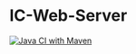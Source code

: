 # IC-Web-Server

[![Java CI with Maven](https://github.com/IInforever/IC-Web-Server/actions/workflows/maven.yml/badge.svg?branch=main)](https://github.com/IInforever/IC-Web-Server/actions/workflows/maven.yml)
